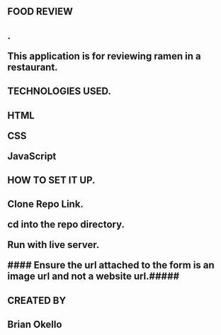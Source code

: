 <h2>FOOD REVIEW<h2>.
<p>This application is for reviewing ramen in a restaurant.<p>

<h2>TECHNOLOGIES USED.<h2>
   <p> HTML<p>
    <p>CSS<p>
   <p> JavaScript<p>

<h2>HOW TO SET IT UP.<h2>
    <p>Clone Repo Link.<p>
    <p>cd into the repo directory.<p>
    <p>Run with live server.<p>

   <p> #### Ensure the url attached to the form is an image url and not a website url.#####<p>

<h2>CREATED BY<h2>
   <p> Brian Okello<p>